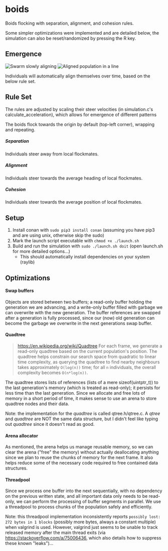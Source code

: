 # boids
Boids flocking with separation, alignment, and cohesion rules.

Some simpler optimizations were implemented and are detailed below, the simulation can also be reset/randomized by pressing the R key.

## Emergence
![Swarm slowly aligning]([https://i.ibb.co/887W0DL/swarm.gif](https://i.gyazo.com/de675f100aad8b0aba98beaaba58f9c7.gif))
![Aligned population in a line]([https://i.ibb.co/887W0DL/line.gif](https://i.gyazo.com/c461f850456cd63a67cf26c0ebfc8731.gif))

Individuals will automatically align themselves over time, based on the below rule set.

## Rule Set
The rules are adjusted by scaling their steer velocities (in simulation.c's calculate_acceleration), which allows for emergence of different patterns

The boids flock towards the origin by default (top-left corner), wrapping and repeating.

##### Separation
Individuals steer away from local flockmates.
##### Alignment
Individuals steer towards the average heading of local flockmates.
##### Cohesion
Individuals steer towards the average position of local flockmates.

## Setup
1. Install conan with `sudo pip3 install conan` (assuming you have pip3 and are using unix, otherwise skip the sudo)
2. Mark the launch script executable with `chmod +x ./launch.sh`
3. Build and run the simulation with `sudo ./launch.sh doit` (open launch.sh for more detailed options...)
   - This should automatically install dependencies on your system (raylib)

## Optimizations
#### Swap buffers
Objects are stored between two buffers; a read-only buffer holding the generation we are advancing, and a write-only buffer filled with garbage we can overwrite with the new generation. The buffer references are swapped after a generation is fully processed, since our (now) old generation can become the garbage we overwrite in the next generations swap buffer.

#### Quadtree
> https://en.wikipedia.org/wiki/Quadtree
For each frame, we generate a read-only quadtree based on the current population's position. The quadtree helps constrain our search space from quadratic to linear time complexity, as querying the quadtree to find nearby neighbours takes approximately `O(log(n))` time; for all `n` individuals, the overall complexity becomes `O(n*log(n))`.

The quadtree stores lists of references (lists of a mere sizeof(uintptr_t)) to the last generation's memory (which is treated as read-only); it persists for less time than the last generation. Since we allocate and free lots of memory in a short period of time, it makes sense to use an arena to store quadtree nodes and their data.

Note: the implementation for the *quadtree* is called qtree.h/qtree.c. A *qtree* and *quadtree* are NOT the same data structure, but I didn't feel like typing out *quadtree* since it doesn't read as good.

#### Arena allocator
As mentioned, the arena helps us manage reusable memory, so we can clear the arena ("free" the memory) without actually deallocating anything since we plan to reuse the chunks of memory for the next frame. It also helps reduce some of the necessary code required to free contained data structures.

#### Threadpool
Since we process one buffer into the next sequentially, with no dependency on the previous written state, and all important data only needs to be read-only, we can perform the processing of buffer segments in parallel. We use a threadpool to process chunks of the population safely and efficiently.

Note: this threadpool implementation inconsistently reports `possibly lost: 272 bytes in 1 blocks` (possibly more bytes, always a constant multiple) when valgrind is used. However, valgrind just seems to be unable to track released memory after the main thread exits (via https://stackoverflow.com/a/75006436, which also details how to suppress these known "leaks")...
